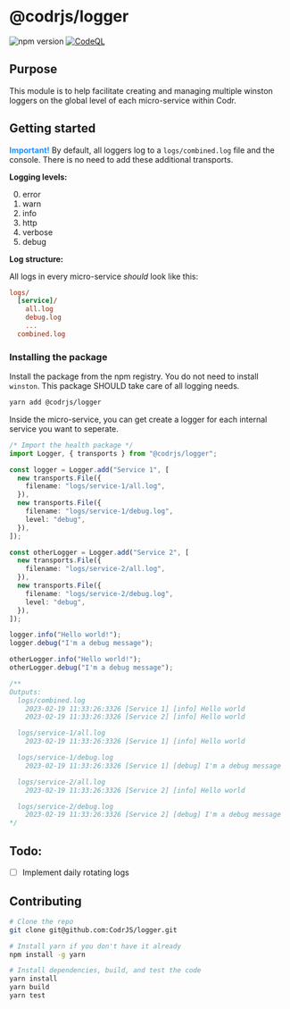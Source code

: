 # @codrjs/logger

![npm version](https://img.shields.io/npm/v/@codrjs/logger)
[![CodeQL](https://github.com/CodrJS/logger/actions/workflows/codeql.yml/badge.svg?branch=main)](https://github.com/CodrJS/logger/actions/workflows/codeql.yml)

## Purpose

This module is to help facilitate creating and managing multiple winston loggers on the global level of each micro-service within Codr.

## Getting started

**<span style="color: dodgerblue">Important!</span>** By default, all loggers log to a `logs/combined.log` file and the console. There is no need to add these additional transports.

**Logging levels:**

0. error
1. warn
2. info
3. http
4. verbose
5. debug

**Log structure:**

All logs in every micro-service *should* look like this:

```ini
logs/
  [service]/
    all.log
    debug.log
    ...
  combined.log
```

### Installing the package

Install the package from the npm registry. You do not need to install `winston`. This package SHOULD take care of all logging needs.

```bash
yarn add @codrjs/logger
```

Inside the micro-service, you can get create a logger for each internal service you want to seperate.

```ts
/* Import the health package */
import Logger, { transports } from "@codrjs/logger";

const logger = Logger.add("Service 1", [
  new transports.File({
    filename: "logs/service-1/all.log",
  }),
  new transports.File({
    filename: "logs/service-1/debug.log",
    level: "debug",
  }),
]);

const otherLogger = Logger.add("Service 2", [
  new transports.File({
    filename: "logs/service-2/all.log",
  }),
  new transports.File({
    filename: "logs/service-2/debug.log",
    level: "debug",
  }),
]);

logger.info("Hello world!");
logger.debug("I'm a debug message");

otherLogger.info("Hello world!");
otherLogger.debug("I'm a debug message");

/**
Outputs:
  logs/combined.log
    2023-02-19 11:33:26:3326 [Service 1] [info] Hello world
    2023-02-19 11:33:26:3326 [Service 2] [info] Hello world

  logs/service-1/all.log
    2023-02-19 11:33:26:3326 [Service 1] [info] Hello world

  logs/service-1/debug.log
    2023-02-19 11:33:26:3326 [Service 1] [debug] I'm a debug message

  logs/service-2/all.log
    2023-02-19 11:33:26:3326 [Service 2] [info] Hello world

  logs/service-2/debug.log
    2023-02-19 11:33:26:3326 [Service 2] [debug] I'm a debug message
*/
```

## Todo:

- [ ] Implement daily rotating logs

## Contributing

```bash
# Clone the repo
git clone git@github.com:CodrJS/logger.git

# Install yarn if you don't have it already
npm install -g yarn

# Install dependencies, build, and test the code
yarn install
yarn build
yarn test
```
